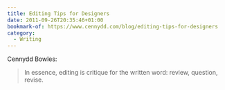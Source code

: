 ```yaml
---
title: Editing Tips for Designers
date: 2011-09-26T20:35:46+01:00
bookmark-of: https://www.cennydd.com/blog/editing-tips-for-designers
category:
  - Writing
---
```

Cennydd Bowles:

> In essence, editing is critique for the written word: review, question, revise.

